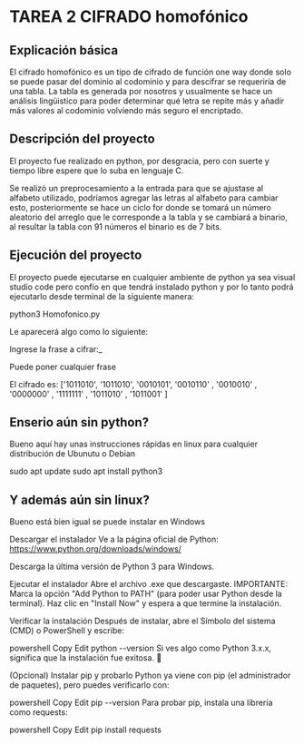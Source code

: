 # TAREA 2 CIFRADO homofónico

## Explicación básica
El cifrado homofónico es un tipo de cifrado de función one way donde solo se puede pasar del dominio al codominio y para descifrar se requeriría de una tabla.
La tabla es generada por nosotros y usualmente se hace un análisis lingüistico para poder determinar qué letra se repite más y añadir más valores al codominio volviendo más seguro el encriptado.

## Descripción del proyecto

El proyecto fue realizado en python, por desgracia, pero con suerte y tiempo libre espere que lo suba en lenguaje C.

Se realizó un preprocesamiento a la entrada para que se ajustase al alfabeto utilizado, podríamos agregar las letras al alfabeto para cambiar esto, posteriormente se hace un ciclo for donde se tomará un número aleatorio del arreglo que le corresponde a la tabla y se cambiará a binario, al resultar la tabla con 91 números el binario es de 7 bits. 

## Ejecución del proyecto

El proyecto puede ejecutarse en cualquier ambiente de python ya sea visual studio code pero confío en que tendrá instalado python y por lo tanto podrá ejecutarlo desde terminal de la siguiente manera:

python3 Homofonico.py

Le aparecerá algo como lo siguiente:

Ingrese la frase a cifrar:_

Puede poner cualquier frase 

El cifrado es: ['1011010', '1011010', '0010101', '0010110' , '0010010' , '0000000' , '1111111' , '1011010' , '1011001' ]

## Enserio aún sin python?

Bueno aquí hay unas instrucciones rápidas en linux para cualquier distribución de Ubunutu o Debian

sudo apt update
sudo apt install python3

## Y además aún sin linux? 

Bueno está bien igual se puede instalar en Windows

Descargar el instalador
Ve a la página oficial de Python:
https://www.python.org/downloads/windows/

Descarga la última versión de Python 3 para Windows.

Ejecutar el instalador
Abre el archivo .exe que descargaste.
IMPORTANTE: Marca la opción "Add Python to PATH" (para poder usar Python desde la terminal).
Haz clic en "Install Now" y espera a que termine la instalación.

Verificar la instalación
Después de instalar, abre el Símbolo del sistema (CMD) o PowerShell y escribe:

powershell
Copy
Edit
python --version
Si ves algo como Python 3.x.x, significa que la instalación fue exitosa. 🎉

(Opcional) Instalar pip y probarlo
Python ya viene con pip (el administrador de paquetes), pero puedes verificarlo con:

powershell
Copy
Edit
pip --version
Para probar pip, instala una librería como requests:

powershell
Copy
Edit
pip install requests
